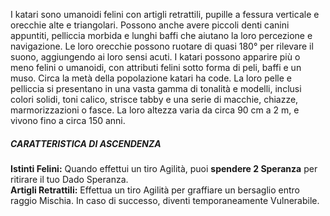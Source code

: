 I katari sono umanoidi felini con artigli retrattili, pupille a fessura verticale e orecchie alte e triangolari. Possono anche avere piccoli denti canini appuntiti, pelliccia morbida e lunghi baffi che aiutano la loro percezione e navigazione. Le loro orecchie possono ruotare di quasi 180° per rilevare il suono, aggiungendo ai loro sensi acuti. I katari possono apparire più o meno felini o umanoidi, con attributi felini sotto forma di peli, baffi e un muso. Circa la metà della popolazione katari ha code. La loro pelle e pelliccia si presentano in una vasta gamma di tonalità e modelli, inclusi colori solidi, toni calico, strisce tabby e una serie di macchie, chiazze, marmorizzazioni o fasce. La loro altezza varia da circa 90 cm a 2 m, e vivono fino a circa 150 anni.

##### CARATTERISTICA DI ASCENDENZA
**Istinti Felini:** Quando effettui un tiro Agilità, puoi **spendere 2 Speranza** per ritirare il tuo Dado Speranza.  
**Artigli Retrattili:** Effettua un tiro Agilità per graffiare un bersaglio entro raggio Mischia. In caso di successo, diventi temporaneamente Vulnerabile.